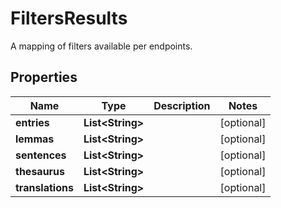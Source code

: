 

# FiltersResults

A mapping of filters available per endpoints.

## Properties

Name | Type | Description | Notes
------------ | ------------- | ------------- | -------------
**entries** | **List&lt;String&gt;** |  |  [optional]
**lemmas** | **List&lt;String&gt;** |  |  [optional]
**sentences** | **List&lt;String&gt;** |  |  [optional]
**thesaurus** | **List&lt;String&gt;** |  |  [optional]
**translations** | **List&lt;String&gt;** |  |  [optional]




